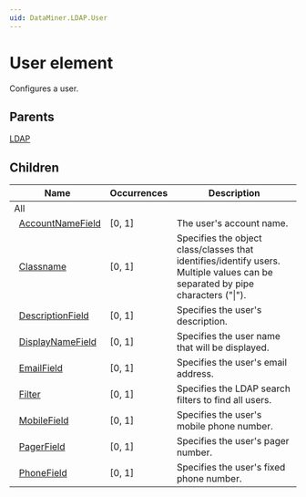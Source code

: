 ```yaml
---
uid: DataMiner.LDAP.User
---
```


# User element

Configures a user.

## Parents

[LDAP](xref:DataMiner.LDAP)

## Children

| Name | Occurrences | Description |
| --- | --- | --- |
| All |  |  |
| &#160;&#160;[AccountNameField](xref:DataMiner.LDAP.User.AccountNameField) | [0, 1] | The user's account name. |
| &#160;&#160;[Classname](xref:DataMiner.LDAP.User.Classname) | [0, 1] | Specifies the object class/classes that identifies/identify users.<br>Multiple values can be separated by pipe characters ("\|"). |
| &#160;&#160;[DescriptionField](xref:DataMiner.LDAP.User.DescriptionField) | [0, 1] | Specifies the user's description. |
| &#160;&#160;[DisplayNameField](xref:DataMiner.LDAP.User.DisplayNameField) | [0, 1] | Specifies the user name that will be displayed. |
| &#160;&#160;[EmailField](xref:DataMiner.LDAP.User.EmailField) | [0, 1] | Specifies the user's email address. |
| &#160;&#160;[Filter](xref:DataMiner.LDAP.User.Filter) | [0, 1] | Specifies the LDAP search filters to find all users. |
| &#160;&#160;[MobileField](xref:DataMiner.LDAP.User.MobileField) | [0, 1] | Specifies the user's mobile phone number. |
| &#160;&#160;[PagerField](xref:DataMiner.LDAP.User.PagerField) | [0, 1] | Specifies the user's pager number. |
| &#160;&#160;[PhoneField](xref:DataMiner.LDAP.User.PhoneField) | [0, 1] | Specifies the user's fixed phone number. |
